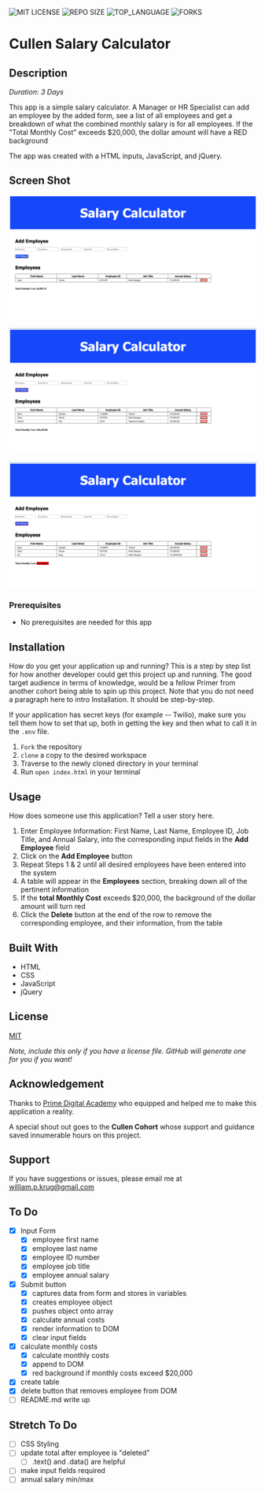 ![MIT LICENSE](https://img.shields.io/github/license/William-Krug/Cullen-Salary-Calculator.svg?style=flat-square)
![REPO SIZE](https://img.shields.io/github/repo-size/William-Krug/Cullen-Salary-Calculator.svg?style=flat-square)
![TOP_LANGUAGE](https://img.shields.io/github/languages/top/William-Krug/Cullen-Salary-Calculator.svg?style=flat-square)
![FORKS](https://img.shields.io/github/forks/William-Krug/Cullen-Salary-Calculator.svg?style=social)

# Cullen Salary Calculator

## Description

_Duration: 3 Days_

This app is a simple salary calculator. A Manager or HR Specialist can add an employee by the added form, see a list of all employees and get a breakdown of what the combined monthly salary is for all employees. If the "Total Monthly Cost" exceeds $20,000, the dollar amount will have a RED background

The app was created with a HTML inputs, JavaScript, and jQuery.

## Screen Shot

![Start Screen](https://github.com/William-Krug/Cullen-Salary-Calculator/blob/master/starting-screen.png)

![Total Monthly Costs below $20,000](https://github.com/William-Krug/Cullen-Salary-Calculator/blob/master/monthly-costs-below-%2420%2C000.png)

![Total Monthly Costs above $20,000](https://github.com/William-Krug/Cullen-Salary-Calculator/blob/master/monthly-costs-above-%2420%2C000.png)

### Prerequisites

- No prerequisites are needed for this app

## Installation

How do you get your application up and running? This is a step by step list for how another developer could get this project up and running. The good target audience in terms of knowledge, would be a fellow Primer from another cohort being able to spin up this project. Note that you do not need a paragraph here to intro Installation. It should be step-by-step.

If your application has secret keys (for example -- Twilio), make sure you tell them how to set that up, both in getting the key and then what to call it in the `.env` file.

1. `Fork` the repository
2. `clone` a copy to the desired workspace
3. Traverse to the newly cloned directory in your terminal
4. Run `open index.html` in your terminal

## Usage

How does someone use this application? Tell a user story here.

1. Enter Employee Information: First Name, Last Name, Employee ID, Job Title, and Annual Salary, into the corresponding input fields in the **Add Employee** field
2. Click on the **Add Employee** button
3. Repeat Steps 1 & 2 until all desired employees have been entered into the system
4. A table will appear in the **Employees** section, breaking down all of the pertinent information
5. If the **total Monthly Cost** exceeds $20,000, the background of the dollar amount will turn red
6. Click the **Delete** button at the end of the row to remove the corresponding employee, and their information, from the table

## Built With

- HTML
- CSS
- JavaScript
- jQuery

## License

[MIT](https://choosealicense.com/licenses/mit/)

_Note, include this only if you have a license file. GitHub will generate one for you if you want!_

## Acknowledgement

Thanks to [Prime Digital Academy](www.primeacademy.io) who equipped and helped me to make this application a reality.

A special shout out goes to the **Cullen Cohort** whose support and guidance saved innumerable hours on this project.

## Support

If you have suggestions or issues, please email me at [william.p.krug@gmail.com](william.p.krug@gmail.com)

## To Do

- [x] Input Form
  - [x] employee first name
  - [x] employee last name
  - [x] employee ID number
  - [x] employee job title
  - [x] employee annual salary
- [x] Submit button
  - [x] captures data from form and stores in variables
  - [x] creates employee object
  - [x] pushes object onto array
  - [x] calculate annual costs
  - [x] render information to DOM
  - [x] clear input fields
- [x] calculate monthly costs
  - [x] calculate monthly costs
  - [x] append to DOM
  - [x] red background if monthly costs exceed $20,000
- [x] create table
- [x] delete button that removes employee from DOM
- [ ] README.md write up

## Stretch To Do

- [ ] CSS Styling
- [ ] update total after employee is "deleted"
  - [ ] .text() and .data() are helpful
- [ ] make input fields required
- [ ] annual salary min/max
